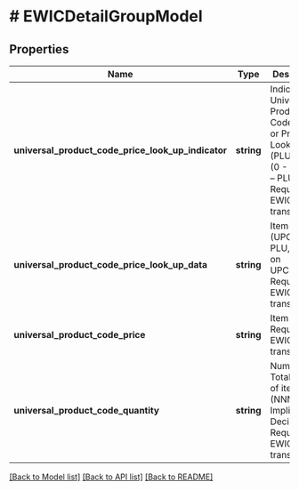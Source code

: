# # EWICDetailGroupModel

## Properties

Name | Type | Description | Notes
------------ | ------------- | ------------- | -------------
**universal_product_code_price_look_up_indicator** | **string** | Indicator of Universal Product Code (UPC) or Price Look Up (PLU) code (0 - UPC, 1 – PLU).  Required for EWIC transactions. |
**universal_product_code_price_look_up_data** | **string** | Item Code (UPC or PLU, based on UPCPLUInd).  Required for EWIC transactions. |
**universal_product_code_price** | **string** | Item Price.  Required for EWIC transactions. |
**universal_product_code_quantity** | **string** | Number or Total Weight of item (NNNDD – Implied Decimal).  Required for EWIC transactions. |

[[Back to Model list]](../../README.md#models) [[Back to API list]](../../README.md#endpoints) [[Back to README]](../../README.md)
